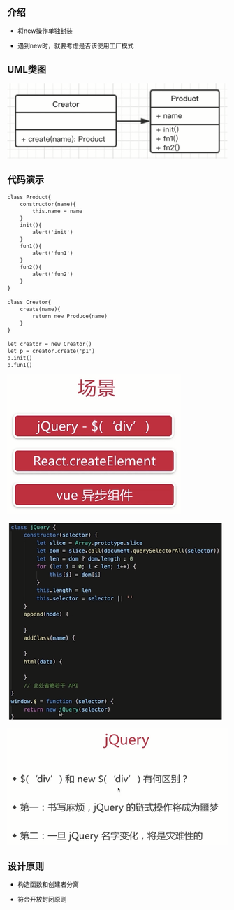 ## 介绍

- 将new操作单独封装

- 遇到new时，就要考虑是否该使用工厂模式




## UML类图

![](/assets/微信截图_20181006223048.png)



## 代码演示

```
class Product{
    constructor(name){
        this.name = name
    }
    init(){
        alert('init')
    }
    fun1(){
        alert('fun1')
    }
    fun2(){
        alert('fun2')
    }
}

class Creator{
    create(name){
        return new Produce(name)
    }
}

let creator = new Creator()
let p = creator.create('p1')
p.init()
p.fun1()
```


![](/assets/微信截图_20181006223738.png)

![](/assets/微信截图_20181006223640.png)

![](/assets/微信截图_20181006223923.png)



## 设计原则

- 构造函数和创建者分离

- 符合开放封闭原则








